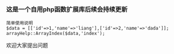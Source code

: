 ### 这是一个自用php函数扩展库后续会持续更新
```
简单使用说明
$data = [['id'=>1,'name'=>'liang'],['id'=>2,'name'=>'dada']];
arrayHelp::ArrayIndex($data,'index');
```
欢迎大家提出问题